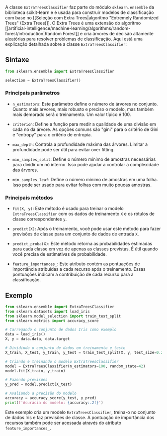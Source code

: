 A classe `ExtraTreesClassifier` faz parte do módulo `sklearn.ensemble` da biblioteca scikit-learn e é usada para construir modelos de classificação com base no [[Seleção com Extra Trees|algoritmo "Extremely Randomized Trees" (Extra Trees)]]. O Extra Trees é uma extensão do algoritmo [[artificial-intelligence/machine-learning/algorithms/random-forest/introduction|Random Forest]] e cria árvores de decisão altamente aleatórias para resolver problemas de classificação. Aqui está uma explicação detalhada sobre a classe `ExtraTreesClassifier`:

## Sintaxe

```python
from sklearn.ensemble import ExtraTreesClassifier

selection = ExtraTreesClassifier()
```

### Principais parâmetros

- `n_estimators`: Este parâmetro define o número de árvores no conjunto. Quanto mais árvores, mais robusto e preciso o modelo, mas também mais demorado será o treinamento. Um valor típico é 100.

- `criterion`: Define a função para medir a qualidade de uma divisão em cada nó da árvore. As opções comuns são "gini" para o critério de Gini e "entropy" para o critério de entropia.

- `max_depth`: Controla a profundidade máxima das árvores. Limitar a profundidade pode ser útil para evitar over fitting.

- `min_samples_split`: Define o número mínimo de amostras necessárias para dividir um nó interno. Isso pode ajudar a controlar a complexidade das árvores.

- `min_samples_leaf`: Define o número mínimo de amostras em uma folha. Isso pode ser usado para evitar folhas com muito poucas amostras.

### Principais métodos

- `fit(X, y)`: Este método é usado para treinar o modelo `ExtraTreesClassifier` com os dados de treinamento `X` e os rótulos de classe correspondentes `y`.

- `predict(X)`: Após o treinamento, você pode usar este método para fazer previsões de classe para um conjunto de dados de entrada `X`.

- `predict_proba(X)`: Este método retorna as probabilidades estimadas para cada classe em vez de apenas as classes previstas. É útil quando você precisa de estimativas de probabilidade.

- `feature_importances_`: Este atributo contém as pontuações de importância atribuídas a cada recurso após o treinamento. Essas pontuações indicam a contribuição de cada recurso para a classificação.

## Exemplo

```python
from sklearn.ensemble import ExtraTreesClassifier
from sklearn.datasets import load_iris
from sklearn.model_selection import train_test_split
from sklearn.metrics import accuracy_score

# Carregando o conjunto de dados Iris como exemplo
data = load_iris()
X, y = data.data, data.target

# Dividindo o conjunto de dados em treinamento e teste
X_train, X_test, y_train, y_test = train_test_split(X, y, test_size=0.2, random_state=42)

# Criando e treinando o modelo ExtraTreesClassifier
model = ExtraTreesClassifier(n_estimators=100, random_state=42)
model.fit(X_train, y_train)

# Fazendo previsões
y_pred = model.predict(X_test)

# Avaliando a precisão do modelo
accuracy = accuracy_score(y_test, y_pred)
print(f'Acurácia do modelo: {accuracy:.2f}')
```

Este exemplo cria um modelo `ExtraTreesClassifier`, treina-o no conjunto de dados Iris e faz previsões de classe. A pontuação de importância dos recursos também pode ser acessada através do atributo `feature_importances_`.

